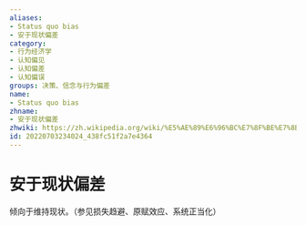 ```yaml
---
aliases:
- Status quo bias
- 安于现状偏差
category:
- 行为经济学
- 认知偏见
- 认知偏差
- 认知偏误
groups: 决策、信念与行为偏差
name:
- Status quo bias
zhname:
- 安于现状偏差
zhwiki: https://zh.wikipedia.org/wiki/%E5%AE%89%E6%96%BC%E7%8F%BE%E7%8B%80%E5%81%8F%E8%AA%A4
id: 20220703234024_438fc51f2a7e4364
---
```


# 安于现状偏差

倾向于维持现状。（参见损失趋避、原赋效应、系统正当化）
